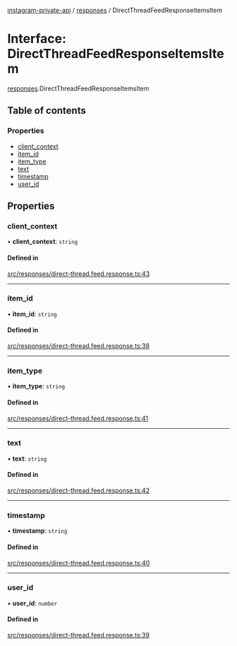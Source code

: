 [instagram-private-api](../../README.md) / [responses](../../modules/responses.md) / DirectThreadFeedResponseItemsItem

# Interface: DirectThreadFeedResponseItemsItem

[responses](../../modules/responses.md).DirectThreadFeedResponseItemsItem

## Table of contents

### Properties

- [client\_context](DirectThreadFeedResponseItemsItem.md#client_context)
- [item\_id](DirectThreadFeedResponseItemsItem.md#item_id)
- [item\_type](DirectThreadFeedResponseItemsItem.md#item_type)
- [text](DirectThreadFeedResponseItemsItem.md#text)
- [timestamp](DirectThreadFeedResponseItemsItem.md#timestamp)
- [user\_id](DirectThreadFeedResponseItemsItem.md#user_id)

## Properties

### client\_context

• **client\_context**: `string`

#### Defined in

[src/responses/direct-thread.feed.response.ts:43](https://github.com/Nerixyz/instagram-private-api/blob/4971f34/src/responses/direct-thread.feed.response.ts#L43)

___

### item\_id

• **item\_id**: `string`

#### Defined in

[src/responses/direct-thread.feed.response.ts:38](https://github.com/Nerixyz/instagram-private-api/blob/4971f34/src/responses/direct-thread.feed.response.ts#L38)

___

### item\_type

• **item\_type**: `string`

#### Defined in

[src/responses/direct-thread.feed.response.ts:41](https://github.com/Nerixyz/instagram-private-api/blob/4971f34/src/responses/direct-thread.feed.response.ts#L41)

___

### text

• **text**: `string`

#### Defined in

[src/responses/direct-thread.feed.response.ts:42](https://github.com/Nerixyz/instagram-private-api/blob/4971f34/src/responses/direct-thread.feed.response.ts#L42)

___

### timestamp

• **timestamp**: `string`

#### Defined in

[src/responses/direct-thread.feed.response.ts:40](https://github.com/Nerixyz/instagram-private-api/blob/4971f34/src/responses/direct-thread.feed.response.ts#L40)

___

### user\_id

• **user\_id**: `number`

#### Defined in

[src/responses/direct-thread.feed.response.ts:39](https://github.com/Nerixyz/instagram-private-api/blob/4971f34/src/responses/direct-thread.feed.response.ts#L39)
